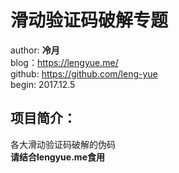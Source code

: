 # 滑动验证码破解专题
author: **冷月**  
blog：https://lengyue.me/  
github: https://github.com/leng-yue  
begin: 2017.12.5  
  
## 项目简介：
各大滑动验证码破解的伪码  
**请结合lengyue.me食用**

